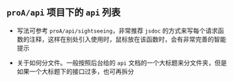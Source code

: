 ## `proA/api` 项目下的 `api` 列表

* 写法可参考 `proA/api/sightseeing`，非常推荐 `jsdoc` 的方式来写每个请求函数的注释，这样在别处引入使用时，鼠标放在该函数时，会有非常完善的智能提示

* 关于如何分文件。一般按照后台给的 `api` 文档的一个大标题来分文件夹，但是如果一个大标题下的接口过多，也可再拆分
